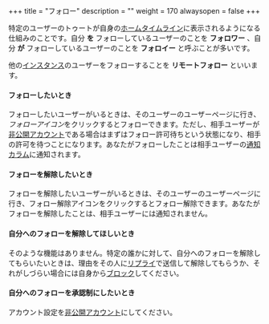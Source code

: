 +++
title = "フォロー"
description = ""
weight = 170
alwaysopen = false
+++

特定のユーザーのトゥートが自身の[ホームタイムライン](../column/htl)に表示されるようになる仕組みのことです。自分 **を** フォローしているユーザーのことを **フォロワー** 、自分 **が** フォローしているユーザーのことを **フォロイー** と呼ぶことが多いです。

他の[インスタンス](../instance)のユーザーをフォローすることを **リモートフォロー** といいます。

#### フォローしたいとき
フォローしたいユーザーがいるときは、そのユーザーのユーザーページに行き、<i class="fa fa-user-plus">フォローアイコン</i>をクリックするとフォローできます。ただし、相手ユーザーが[非公開アカウント](../account/#非公開アカウント)である場合はまずはフォロー許可待ちという状態になり、相手の許可を待つことになります。あなたがフォローしたことは相手ユーザーの[通知カラム](../column/notification)に通知されます。

#### フォローを解除したいとき
フォローを解除したいユーザーがいるときは、そのユーザーのユーザーページに行き、<font color="#2b90d9"><i class="fa fa-user-times"></i></font>フォロー解除アイコンをクリックするとフォロー解除できます。あなたがフォローを解除したことは、相手ユーザーには通知されません。

#### 自分へのフォローを解除してほしいとき
そのような機能はありません。特定の誰かに対して、自分へのフォローを解除してもらいたいときは、理由をその人に[リプライ](../reply)で送信して解除してもらうか、それがしづらい場合には自身から[ブロック](../block)してください。

#### 自分へのフォローを承認制にしたいとき
アカウント設定を[非公開アカウント](../account/#非公開アカウント)にしてください。

